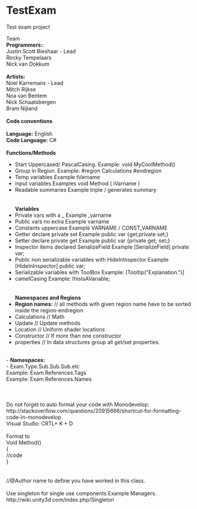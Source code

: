 # TestExam
Test exam project <br>

Team <br>
<b>Programmers:</b>:<br>
Justin Scott Bieshaar - Lead <br>
Rocky Tempelaars<br>
Nick van Dokkum <br>
<br>
<b>Artists:</b><br>
Noel Karremans - Lead <br>
Mitch Rijkse <br>
Noa van Bentem <br>
Nick Schaatsbergen <br>
Bram Nijland  <br>
 <br>
<b>Code conventions</b><br>
<br>
<b>Language:</b> English<br>
<b>Code Language:</b> C#<br>
<br>
<b>Functions/Methods</b><br>	
- Start Uppercased/  PascalCasing.			Example: void MyCoolMethod()<br>
- Group in Region.					Example: #region Calculations #endregion<br>
- Temp variables 					Example tVarname <br>	
- input variables					Examples void Method ( iVarname )<br>
- Readable summaries 					Example triple / generates summary<br>
<br><br>
<b>Variables</b> <br>	
- Private vars	with a _					Example _varname <br>	
- Public vars no extra						Example varname <br>
- Constants uppercase						Example VARNAME / CONST_VARNAME <br>
- Getter declare private set					Example public var {get;private set;} <br>
- Setter declare private get					Example public var {private get; set;} <br>
- Inspector items declared SerializeField			Example [SerializeField] private var; <br>
- Public non serializable variables with HideInInspector	Example [HideInInspector] public var; <br>
- Serializable variables with ToolBox				Example: [Tooltip("Explanation.")] <br>
- camelCasing 							Example: thisIsAVariable; <br>
 <br><br>
<b>Namespaces and Regions</b> <br>
- <b>Region names:</b> // all methods with given region name have to be sorted inside the region-endregion <br>
- Calculations // Math <br>
- Update // Update methods <br>
- Location // Uniform shader locations <br>
- Constructor // If more than one constructor <br>
- properties // In data structures group all get/set properties.  <br>
 <br>
- <b>Namespaces:</b> <br>
- Exam.Type.Sub.Sub.Sub.etc <br>
	Example: Exam.References.Tags <br>
	Example: Exam.References.Names <br>
<br><br><br>
Do not forget to auto format your code with 	Monodevelop: http://stackoverflow.com/questions/20915666/shortcut-for-formatting-code-in-monodevelop <br>
Visual Studio: CRTL+ K + D <br>
<br>
Format to <br>
Void Method() <br>
{ <br>
	//code <br>
} <br>
 <br><br>
//@Author name to define you have worked in this class. <br>
 <br>
Use singleton for single use components Example Managers. <br>
http://wiki.unity3d.com/index.php/Singleton <br>
